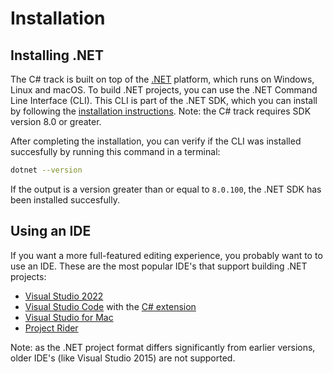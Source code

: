 # Installation

## Installing .NET

The C# track is built on top of the [.NET](https://dotnet.microsoft.com/learn/dotnet/what-is-dotnet) platform, which runs on Windows, Linux and macOS.
To build .NET projects, you can use the .NET Command Line Interface (CLI).
This CLI is part of the .NET SDK, which you can install by following the [installation instructions](https://dotnet.microsoft.com/download/dotnet/8.0).
Note: the C# track requires SDK version 8.0 or greater.

After completing the installation, you can verify if the CLI was installed succesfully by running this command in a terminal:

```bash
dotnet --version
```

If the output is a version greater than or equal to `8.0.100`, the .NET SDK has been installed succesfully.

## Using an IDE

If you want a more full-featured editing experience, you probably want to to use an IDE.
These are the most popular IDE's that support building .NET projects:

- [Visual Studio 2022](https://www.visualstudio.com/downloads/)
- [Visual Studio Code](https://code.visualstudio.com/download) with the [C# extension](https://marketplace.visualstudio.com/items?itemName=ms-dotnettools.csharp)
- [Visual Studio for Mac](https://www.visualstudio.com/vs/visual-studio-mac/)
- [Project Rider](https://www.jetbrains.com/rider/download/)

Note: as the .NET project format differs significantly from earlier versions, older IDE's (like Visual Studio 2015) are not supported.
